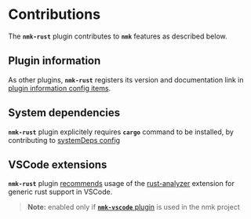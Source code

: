 # Contributions

The **`nmk-rust`** plugin contributes to **`nmk`** features as described below.

## Plugin information

As other plugins, **`nmk-rust`** registers its version and documentation link in [plugin information config items](https://nmk-base.readthedocs.io/en/stable/extend.html#plugin-information).

## System dependencies

**`nmk-rust`** plugin explicitely requires **`cargo`** command to be installed, by contributing to [systemDeps config](https://nmk-base.readthedocs.io/en/stable/extend.html#system-dependencies)

## VSCode extensions

**`nmk-rust`** plugin [recommends](https://nmk-vscode.readthedocs.io/en/stable/extend.html#extensions) usage of the 
[rust-analyzer](https://marketplace.visualstudio.com/items?itemName=rust-lang.rust-analyzer) extension for generic rust support in VSCode.

> **Note:** enabled only if [**`nmk-vscode`** plugin](https://nmk-vscode.readthedocs.io/) is used in the nmk project
